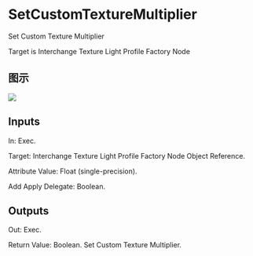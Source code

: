# SetCustomTextureMultiplier

Set Custom Texture Multiplier

Target is Interchange Texture Light Profile Factory Node

## 图示

![]($-20221218-19354193.png)

## Inputs

In: Exec.

Target: Interchange Texture Light Profile Factory Node Object Reference.

Attribute Value: Float (single-precision).

Add Apply Delegate: Boolean.  

## Outputs

Out: Exec.

Return Value: Boolean. Set Custom Texture Multiplier.

